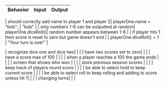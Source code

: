 | Behavior                                                        | Input     | Output    |
| --------------------------------------------------------------- | --------- | --------- |

| should correctly add name to player 1 and player 2| playerOne.name = "bob"; | "bob" |
| only numbers 1-6 can be outputted at random| playerOne.diceRoll()| random number appears between 1-6  |
| if player hits 1 then score is reset to zero but game doesn't end | | playerOne.diceRoll() = 1 | "Your turn is over" |


| recognize dice one and dice two|  |  |
| have two scores set to zero| |  |
| have a score max of 100 | |  |
| when a player reaches a 100 the game ends | |  |
| screen that shows who won  | |  |
| store previous session scores | |  |
| keep track of players round score | |  |
| be able to select hold to keep current score | |  |
| be able to select roll to keep rolling and adding to score unless hit 1| |  |
| changing turns| |  |